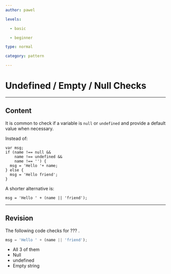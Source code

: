 ```yaml
---
author: pawel

levels:

  - basic

  - beginner

type: normal

category: pattern

---
```


# Undefined / Empty / Null Checks

---
## Content

It is common to check if a variable is `null` or `undefined` and provide a default value when necessary.

Instead of: 

```
var msg;
if (name !== null && 
    name !== undefined &&
    name !== '') {
  msg = 'Hello '+ name;
} else {
  msg = 'Hello friend';
}
```

A shorter alternative is:

```
msg = 'Hello ' + (name || 'friend');
```

---
## Revision

The following code checks for ??? .
```javascript
msg = 'Hello ' + (name || 'friend');
```

* All 3 of them
* Null
* undefined
* Empty string

